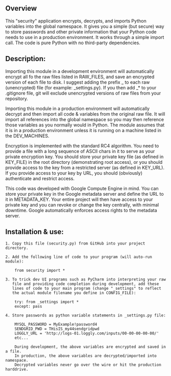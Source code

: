 ## Overview

This "security" application encrypts, decrypts, and imports Python variables into the global namespace. It gives you a simple (but secure) way to store passwords and other private information that your Python code needs to use in a production environment. It works through a simple import call. The code is pure Python with no third-party dependencies.

## Description:

Importing this module in a development environment will automatically encrypt all fo the raw files listed in RAW_FILES, and save an encrypted version of each file to disk. I suggest adding the prefix _ to each raw (unencrypted) file (for example: _settings.py). If you then add _* to your .gitignore file, git will exclude unencrypted versions of raw files from your repository. 

Importing this module in a production environment will automatically decrypt and then import all code & variables from the original raw file. It will import all references into the global namespace so you may then reference those variables as you normally would in Python. The module assumes that it is in a production environment unless it is running on a machine listed in the DEV_MACHINES. 

Encryption is implemented with the standard RC4 algorithm. You need to provide a file with a long sequence of ASCII chars in it to serve as your private encryption key. You should store your private key file (as defined in KEY_FILE) in the root directory (demonstrating root access), or you should provide access to the key from a restricted server (as defined in KEY_URL). If you provide access to your key by URL, you should (obviously) authenticate and restrict access.  

This code was developed with Google Compute Engine in mind. You can store your private key in the Google metadata server and define the URL to it in METADATA_KEY. Your entire project will then have access to your private key and you can revoke or change the key centrally, with minimal downtime. Google automatically enforces access rights to the metadata server.
  
  
## Installation & use:

    1. Copy this file (security.py) from GitHub into your project directory.  

    2. Add the following line of code to your program (will auto-run module):  

        from security import *  

    3. To trick dev UI programs such as PyCharm into interpreting your raw
       file and providing code completion during development, add these
       lines of code to your main program (change "_settings" to reflect
       the actual module filename you define in CONFIG_FILE):

        try: from _settings import *  
        except: pass  

    4. Store passwords as python variable statements in _settings.py file:

        MYSQL_PASSWORD = MyExample!password4  
        SENDGRID_PWD = THisIS_my44sendgridpwd  
        LOGGLY_URL = 'http://logs-01.loggly.com/inputs/00-00-00-00-00/'  
        etc...
        
        During development, the above variables are encrypted and saved in a file.
        In production, the above variables are decrypted/imported into namespace.
        Decrypted variables never go over the wire or hit the production harddrive.
